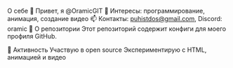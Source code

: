  О себе
👋 Привет, я @OramicGIT
👀 Интересы: программирование, анимация, создание видео
📫 Контакты: puhistdos@gmail.com, Discord: oramic
📁 О репозитории
Этот репозиторий содержит конфиги для моего профиля GitHub.

🚀 Активность
Участвую в open source
Экспериментирую с HTML, анимацией и видео
